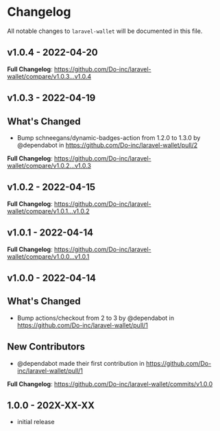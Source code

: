 # Changelog

All notable changes to `laravel-wallet` will be documented in this file.

## v1.0.4 - 2022-04-20

**Full Changelog**: https://github.com/Do-inc/laravel-wallet/compare/v1.0.3...v1.0.4

## v1.0.3 - 2022-04-19

## What's Changed

- Bump schneegans/dynamic-badges-action from 1.2.0 to 1.3.0 by @dependabot in https://github.com/Do-inc/laravel-wallet/pull/2

**Full Changelog**: https://github.com/Do-inc/laravel-wallet/compare/v1.0.2...v1.0.3

## v1.0.2 - 2022-04-15

**Full Changelog**: https://github.com/Do-inc/laravel-wallet/compare/v1.0.1...v1.0.2

## v1.0.1 - 2022-04-14

**Full Changelog**: https://github.com/Do-inc/laravel-wallet/compare/v1.0.0...v1.0.1

## v1.0.0 - 2022-04-14

## What's Changed

- Bump actions/checkout from 2 to 3 by @dependabot in https://github.com/Do-inc/laravel-wallet/pull/1

## New Contributors

- @dependabot made their first contribution in https://github.com/Do-inc/laravel-wallet/pull/1

**Full Changelog**: https://github.com/Do-inc/laravel-wallet/commits/v1.0.0

## 1.0.0 - 202X-XX-XX

- initial release

